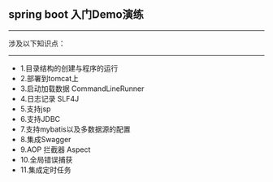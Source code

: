## spring boot 入门Demo演练

---

涉及以下知识点：

---

- 1.目录结构的创建与程序的运行
- 2.部署到tomcat上
- 3.启动加载数据 CommandLineRunner
- 4.日志记录 SLF4J
- 5.支持jsp
- 6.支持JDBC
- 7.支持mybatis以及多数据源的配置
- 8.集成Swagger
- 9.AOP 拦截器 Aspect
- 10.全局错误捕获
- 11.集成定时任务